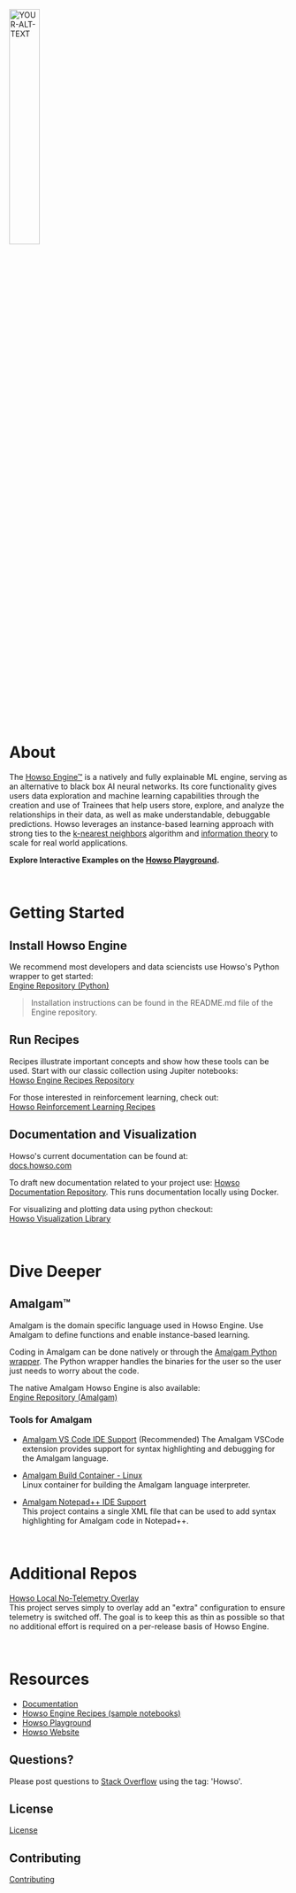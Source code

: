 <div align="left">
<picture>
 <source media="(prefers-color-scheme: dark)" srcset="https://cdn.howso.com/img/howso/1/svg/logo-gradient-dark.svg" width="33%">
 <source media="(prefers-color-scheme: light)" srcset="https://cdn.howso.com/img/howso/1/svg/logo-gradient-dark.svg" width="33%">
 <img alt="YOUR-ALT-TEXT" src="https://cdn.howso.com/img/howso/1/png/logo-gradient-light-bg.png" width="33%">
</picture>
</div>

# About

The [Howso Engine™](https://howso.com/engine) is a natively and fully explainable ML engine, serving as an alternative to black box AI neural networks. Its core functionality gives users data exploration and machine learning capabilities through the creation and use of Trainees that help users store, explore, and analyze the relationships in their data, as well as make understandable, debuggable predictions. Howso leverages an instance-based learning approach with strong ties to the [k-nearest neighbors](https://en.wikipedia.org/wiki/K-nearest_neighbors_algorithm) algorithm and [information theory](https://en.wikipedia.org/wiki/Information_theory) to scale for real world applications.

**Explore Interactive Examples on the [Howso Playground](https://playground.howso.com).**

<br/>

# Getting Started

## Install Howso Engine

We recommend most developers and data sciencists use Howso's Python wrapper to get started:  
[Engine Repository (Python)](https://github.com/howsoai/howso-engine-py)
> Installation instructions can be found in the README.md file of the Engine repository.

## Run Recipes

Recipes illustrate important concepts and show how these tools can be used. Start with our classic collection using Jupiter notebooks:  
[Howso Engine Recipes Repository](https://github.com/howsoai/howso-engine-recipes)

For those interested in reinforcement learning, check out:  
[Howso Reinforcement Learning Recipes](https://github.com/howsoai/howso-engine-rl-recipes)

## Documentation and Visualization

Howso's current documentation can be found at:  
[docs.howso.com](https://docs.howso.com)  

To draft new documentation related to your project use:
[Howso Documentation Repository](https://github.com/howsoai/howso-docs). This runs documentation locally using Docker.  

For visualizing and plotting data using python checkout:  
[Howso Visualization Library](https://github.com/howsoai/howso-visuals-py)    

<br/>

# Dive Deeper

## Amalgam&trade;

Amalgam is the domain specific language used in Howso Engine. Use Amalgam to define functions and enable instance-based learning.

Coding in Amalgam can be done natively or through the [Amalgam Python wrapper](https://github.com/howsoai/amalgam-lang-py). The Python wrapper handles the binaries for the user so the user just needs to worry about the code.

The native Amalgam Howso Engine is also available:  
[Engine Repository (Amalgam)](https://github.com/howsoai/howso-engine) 

### Tools for Amalgam

* [Amalgam VS Code IDE Support](https://github.com/howsoai/amalgam-ide-support-vscode) (Recommended) 
The Amalgam VSCode extension provides support for syntax highlighting and debugging for the Amalgam language.

* [Amalgam Build Container - Linux](https://github.com/howsoai/howso-engine-no-telemetry)  
Linux container for building the Amalgam language interpreter.

* [Amalgam Notepad++ IDE Support](https://github.com/howsoai/amalgam-ide-support-npp)  
This project contains a single XML file that can be used to add syntax highlighting for Amalgam code in Notepad++.

<br/>

# Additional Repos

[Howso Local No-Telemetry Overlay](https://github.com/howsoai/howso-engine-no-telemetry)  
This project serves simply to overlay add an "extra" configuration to ensure telemetry is switched off. The goal is to keep this as thin as possible so that no additional effort is required on a per-release basis of Howso Engine.

<br/>

# Resources

* [Documentation](https://docs.howso.com)  
* [Howso Engine Recipes (sample notebooks)](https://github.com/howsoai/howso-engine-recipes)  
* [Howso Playground](https://playground.howso.com)
* [Howso Website](https://howso.com)

## Questions?

Please post questions to [Stack Overflow](https://stackoverflow.com/) using the tag: 'Howso'.

## License

[License](LICENSE.txt)

## Contributing

[Contributing](CONTRIBUTING.md)